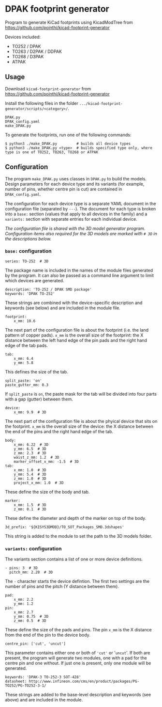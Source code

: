 # DPAK footprint generator

Program to generate KiCad footprints using KicadModTree from https://github.com/pointhi/kicad-footprint-generator

Devices included:
- TO252 / DPAK
- TO263 / D2PAK / DDPAK
- TO268 / D3PAK
- ATPAK

## Usage

Download `kicad-footprint-generator` from https://github.com/pointhi/kicad-footprint-generator

Install the following files in the folder `.../kicad-footprint-generator/scripts/<category>/`.

```
DPAK.py
DPAK_config.yaml
make_DPAK.py
```

To generate the footprints, run one of the following commands:

```
$ python3 ./make_DPAK.py         # builds all device types
$ python3 ./make_DPAK.py <type>  # builds specified type only, where type is one of TO252, TO263, TO268 or ATPAK
```

## Configuration

The program `make_DPAK.py` uses classes in `DPAK.py` to build the models.  Design parameters for each device type and its variants (for example, number of pins, whether centre pin is cut) are contained in `DPAK_config.yaml`.

The configuration for each device type is a separate YAML document in the configuration file (separated by `---`).  The document for each type is broken into a `base:` section (values that apply to all devices in the family) and a `variants:` section with separate entries for each individual device.

*The configuration file is shared with the 3D model generator program.  Configuration items also required for the 3D models are marked with `# 3D` in the descriptions below.*

### `base:` configuration

```
series: TO-252  # 3D
```

The package name is included in the names of the module files generated by the program. It can also be passed as a command line argument to limit which devices are generated.

```
description: 'TO-252 / DPAK SMD package'
keywords: 'DPAK TO-252'
```

These strings are combined with the device-specific description and keywords (see below) and are included in the module file.

```
footprint:
    x_mm: 10.6
```

The next part of the configuration file is about the footprint (i.e. the land pattern of copper pads). `x_mm` is the overall size of the footprint: the X distance between the left hand edge of the pin pads and the right hand edge of the tab pads.

```
tab:
    x_mm: 6.4
    y_mm: 5.8
```

This defines the size of the tab.

```
split_paste: 'on'
paste_gutter_mm: 0.3
```

If `split_paste` is `on`, the paste mask for the tab will be divided into four parts with a gap (gutter) between them.  

```
device:
    x_mm: 9.9  # 3D
```

The next part of the configuration file is about the phyical device that sits on the footprint. `x_mm` is the overall size of the device: the X distance between the end of the pins and the right hand edge of the tab.

```
body:
    x_mm: 6.22  # 3D
    y_mm: 6.5  # 3D
    z_mm: 2.3  # 3D
    waist_z_mm: 1.2  # 3D
    marker_offset_x_mm: -1.5  # 3D
tab:
    x_mm: 1.0  # 3D
    y_mm: 5.4  # 3D
    z_mm: 1.0  # 3D
    project_x_mm: 1.0  # 3D
```

These define the size of the body and tab.

```
marker:
    x_mm: 1.5  # 3D
    z_mm: 0.1  # 3D
```

These define the diameter and depth of the marker on top of the body.


```
3d_prefix: '${KISYS3DMOD}/TO_SOT_Packages_SMD.3dshapes'
```

This string is added to the module to set the path to the 3D models folder.


### `variants:` configuration

The variants section contains a list of one or more device definitions.

```
- pins: 3  # 3D
  pitch_mm: 2.28  # 3D
```

The `-` character starts the device defintion.  The first two settings are the number of pins and the pitch (Y distance between them).

```
pad:
    x_mm: 2.2
    y_mm: 1.2
pin:
    x_mm: 2.7
    y_mm: 0.75  # 3D
    z_mm: 0.5  # 3D
```

These define the size of the pads and pins.  The pin `x_mm` is the X distance from the end of the pin to the device body.

```
centre_pin: ['cut', 'uncut']
```

This parameter contains either one or both of `'cut'` or '`uncut`'. If both are present, the program will generate two modules, one with a pad for the centre pin and one without.  If just one is present, only one module will be generated.

```
keywords: 'DPAK-3 TO-252-3 SOT-428'
datasheet: http://www.infineon.com/cms/en/product/packages/PG-TO252/PG-TO252-3-1/
```
These strings are added to the base-level description and keywords (see above) and are included in the module.
